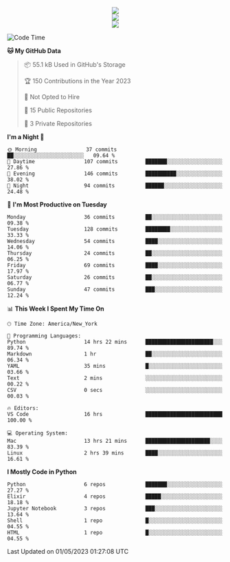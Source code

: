 
<div align="center"><img src="https://readme-typing-svg.demolab.com?font=Fira+Code&pause=1000&center=true&vCenter=true&width=435&lines=Hello%EF%BD%9E;I+LIKE+CODING%EF%BC%81;%E5%BC%B7%E5%8C%96%E5%AD%A6%E7%BF%92%E3%81%AB%E5%A4%A7%E5%A5%BD%E3%81%8D%EF%BC%81;%E6%B0%B8%E8%BF%9C%E5%96%9C%E6%AC%A2%E9%B2%A8%E9%B2%A8%EF%BC%81%EF%BC%81%EF%BC%81" />  
</div>

<div align="center"><img src="https://github-readme-stats.vercel.app/api?username=ruoyuGao&theme=black-red" />  
</div>

<div align="center">
    <img src="https://github-readme-stats.vercel.app/api/top-langs/?username=ruoyuGao&layout=compact&theme=black-red"/>
</div>

<!--START_SECTION:waka-->
![Code Time](http://img.shields.io/badge/Code%20Time-130%20hrs%2052%20mins-blue)

**🐱 My GitHub Data** 

> 📦 55.1 kB Used in GitHub's Storage 
 > 
> 🏆 150 Contributions in the Year 2023
 > 
> 🚫 Not Opted to Hire
 > 
> 📜 15 Public Repositories 
 > 
> 🔑 3 Private Repositories 
 > 
**I'm a Night 🦉** 

```text
🌞 Morning                37 commits          ██░░░░░░░░░░░░░░░░░░░░░░░   09.64 % 
🌆 Daytime                107 commits         ███████░░░░░░░░░░░░░░░░░░   27.86 % 
🌃 Evening                146 commits         ██████████░░░░░░░░░░░░░░░   38.02 % 
🌙 Night                  94 commits          ██████░░░░░░░░░░░░░░░░░░░   24.48 % 
```
📅 **I'm Most Productive on Tuesday** 

```text
Monday                   36 commits          ██░░░░░░░░░░░░░░░░░░░░░░░   09.38 % 
Tuesday                  128 commits         ████████░░░░░░░░░░░░░░░░░   33.33 % 
Wednesday                54 commits          ████░░░░░░░░░░░░░░░░░░░░░   14.06 % 
Thursday                 24 commits          ██░░░░░░░░░░░░░░░░░░░░░░░   06.25 % 
Friday                   69 commits          ████░░░░░░░░░░░░░░░░░░░░░   17.97 % 
Saturday                 26 commits          ██░░░░░░░░░░░░░░░░░░░░░░░   06.77 % 
Sunday                   47 commits          ███░░░░░░░░░░░░░░░░░░░░░░   12.24 % 
```


📊 **This Week I Spent My Time On** 

```text
🕑︎ Time Zone: America/New_York

💬 Programming Languages: 
Python                   14 hrs 22 mins      ██████████████████████░░░   89.74 % 
Markdown                 1 hr                ██░░░░░░░░░░░░░░░░░░░░░░░   06.34 % 
YAML                     35 mins             █░░░░░░░░░░░░░░░░░░░░░░░░   03.66 % 
Text                     2 mins              ░░░░░░░░░░░░░░░░░░░░░░░░░   00.22 % 
CSV                      0 secs              ░░░░░░░░░░░░░░░░░░░░░░░░░   00.03 % 

🔥 Editors: 
VS Code                  16 hrs              █████████████████████████   100.00 % 

💻 Operating System: 
Mac                      13 hrs 21 mins      █████████████████████░░░░   83.39 % 
Linux                    2 hrs 39 mins       ████░░░░░░░░░░░░░░░░░░░░░   16.61 % 
```

**I Mostly Code in Python** 

```text
Python                   6 repos             ███████░░░░░░░░░░░░░░░░░░   27.27 % 
Elixir                   4 repos             █████░░░░░░░░░░░░░░░░░░░░   18.18 % 
Jupyter Notebook         3 repos             ███░░░░░░░░░░░░░░░░░░░░░░   13.64 % 
Shell                    1 repo              █░░░░░░░░░░░░░░░░░░░░░░░░   04.55 % 
HTML                     1 repo              █░░░░░░░░░░░░░░░░░░░░░░░░   04.55 % 
```




 Last Updated on 01/05/2023 01:27:08 UTC
<!--END_SECTION:waka-->
